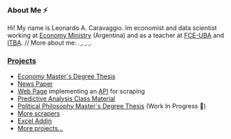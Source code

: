 ### About Me ⚡
Hi! My name is Leonardo A. Caravaggio. Im economist and data scientist working at [Economy Ministry](https://www.argentina.gob.ar/economia) (Argentina) and as a teacher at [FCE-UBA](https://www.economicas.uba.ar/) and [ITBA](https://www.itba.edu.ar/). //
More about me: 
<a href="lcaravaggio.github.io"><img border="0" title="WebSite" src="https://www.freepnglogos.com/uploads/logo-website-png/logo-website-website-logo-png-transparent-background-background-15.png" width="5" height="5">
<a href="https://www.linkedin.com/in/leocaravaggio/"><img border="0" title="WebSite" src="https://upload.wikimedia.org/wikipedia/commons/thumb/c/ca/LinkedIn_logo_initials.png/800px-LinkedIn_logo_initials.png" width="5" height="5">
<a href="https://twitter.com/leocaravaggio"><img border="0" title="WebSite" src="https://upload.wikimedia.org/wikipedia/commons/thumb/4/4f/Twitter-logo.svg/1200px-Twitter-logo.svg.png" width="5" height="5">
<a href="https://uba.academia.edu/LeonardoCaravaggio"><img border="0" title="WebSite" src="https://cdn-icons-png.flaticon.com/512/2111/2111304.png" width="5" height="5">

### Projects
* [Economy Master´s Degree Thesis](https://github.com/LCaravaggio/FelicidadyEconomia)
* [News Paper](https://github.com/LCaravaggio/Noticias_y_Tensiones_Cambiarias)
* [Web Page](https://github.com/LCaravaggio/Scrapers_Web) implementing an [API](https://github.com/LCaravaggio/Scrapers_API) for scraping
* [Predictive Analysis Class Material](https://github.com/LCaravaggio/AnalisisPredictivo)
* [Political Philosophy Master´s Degree Thesis](https://github.com/LCaravaggio/SobreFelicidad) (Work In Progress 🔭)
* [More scrapers](https://github.com/LCaravaggio/scrapers)
* [Excel Addin](https://github.com/LCaravaggio/LAC)
* [More projects...](https://github.com/LCaravaggio?tab=repositories)


<!--
- 🔭 I’m currently working on ...
- 🌱 I’m currently learning ...
- 👯 I’m looking to collaborate on ...
- 🤔 I’m looking for help with ...
- 💬 Ask me about ...
- 📫 How to reach me: ...
- 😄 Pronouns: ...
- ⚡ Fun fact: ...
-->
